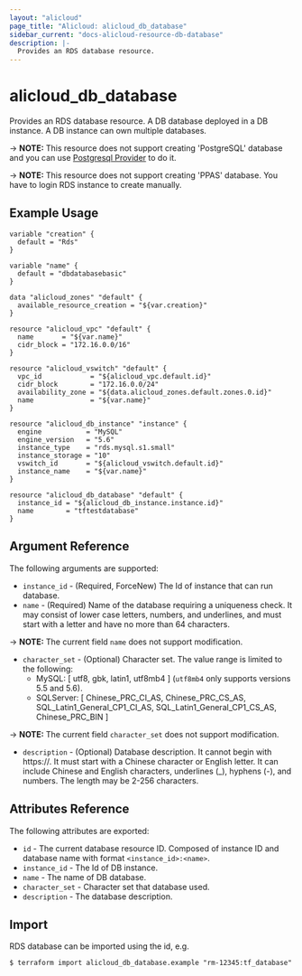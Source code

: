 ```yaml
---
layout: "alicloud"
page_title: "Alicloud: alicloud_db_database"
sidebar_current: "docs-alicloud-resource-db-database"
description: |-
  Provides an RDS database resource.
---
```


# alicloud\_db\_database

Provides an RDS database resource. A DB database deployed in a DB instance. A DB instance can own multiple databases.

-> **NOTE:** This resource does not support creating 'PostgreSQL' database and
you can use [Postgresql Provider](https://www.terraform.io/docs/providers/postgresql/index.html) to do it.

-> **NOTE:** This resource does not support creating 'PPAS' database. You have to login RDS instance to create manually.

## Example Usage

```
variable "creation" {
  default = "Rds"
}

variable "name" {
  default = "dbdatabasebasic"
}

data "alicloud_zones" "default" {
  available_resource_creation = "${var.creation}"
}

resource "alicloud_vpc" "default" {
  name       = "${var.name}"
  cidr_block = "172.16.0.0/16"
}

resource "alicloud_vswitch" "default" {
  vpc_id            = "${alicloud_vpc.default.id}"
  cidr_block        = "172.16.0.0/24"
  availability_zone = "${data.alicloud_zones.default.zones.0.id}"
  name              = "${var.name}"
}

resource "alicloud_db_instance" "instance" {
  engine           = "MySQL"
  engine_version   = "5.6"
  instance_type    = "rds.mysql.s1.small"
  instance_storage = "10"
  vswitch_id       = "${alicloud_vswitch.default.id}"
  instance_name    = "${var.name}"
}

resource "alicloud_db_database" "default" {
  instance_id = "${alicloud_db_instance.instance.id}"
  name        = "tftestdatabase"
}
```

## Argument Reference

The following arguments are supported:

* `instance_id` - (Required, ForceNew) The Id of instance that can run database.
* `name` - (Required) Name of the database requiring a uniqueness check. It may consist of lower case letters, numbers, and underlines, and must start with a letter
                      and have no more than 64 characters.
                      
-> **NOTE:** The current field `name` does not support modification.
* `character_set` - (Optional) Character set. The value range is limited to the following:
    - MySQL: [ utf8, gbk, latin1, utf8mb4 ] \(`utf8mb4` only supports versions 5.5 and 5.6\).
    - SQLServer: [ Chinese_PRC_CI_AS, Chinese_PRC_CS_AS, SQL_Latin1_General_CP1_CI_AS, SQL_Latin1_General_CP1_CS_AS, Chinese_PRC_BIN ]

-> **NOTE:** The current field `character_set` does not support modification.
* `description` - (Optional) Database description. It cannot begin with https://. It must start with a Chinese character or English letter. It can include Chinese and English characters, underlines (_), hyphens (-), and numbers. The length may be 2-256 characters.


## Attributes Reference

The following attributes are exported:

* `id` - The current database resource ID. Composed of instance ID and database name with format `<instance_id>:<name>`.
* `instance_id` - The Id of DB instance.
* `name` - The name of DB database.
* `character_set` - Character set that database used.
* `description` - The database description.

## Import

RDS database can be imported using the id, e.g.

```
$ terraform import alicloud_db_database.example "rm-12345:tf_database"
```
